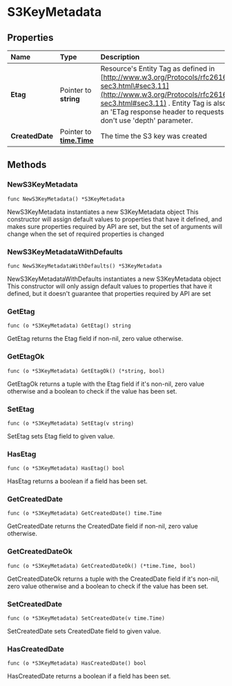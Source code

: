 # S3KeyMetadata

## Properties

| Name | Type | Description | Notes |
| :--- | :--- | :--- | :--- |
| **Etag** | Pointer to **string** | Resource's Entity Tag as defined in [http://www.w3.org/Protocols/rfc2616/rfc2616-sec3.html\#sec3.11](http://www.w3.org/Protocols/rfc2616/rfc2616-sec3.html#sec3.11) . Entity Tag is also added as an 'ETag response header to requests which don't use 'depth' parameter. | \[optional\] \[readonly\] |
| **CreatedDate** | Pointer to [**time.Time**](https://github.com/ionos-cloud/sdk-go/tree/5bc758a50995faf1991f97144241d925c7bba695/docs/time.Time.md) | The time the S3 key was created | \[optional\] \[readonly\] |

## Methods

### NewS3KeyMetadata

`func NewS3KeyMetadata() *S3KeyMetadata`

NewS3KeyMetadata instantiates a new S3KeyMetadata object This constructor will assign default values to properties that have it defined, and makes sure properties required by API are set, but the set of arguments will change when the set of required properties is changed

### NewS3KeyMetadataWithDefaults

`func NewS3KeyMetadataWithDefaults() *S3KeyMetadata`

NewS3KeyMetadataWithDefaults instantiates a new S3KeyMetadata object This constructor will only assign default values to properties that have it defined, but it doesn't guarantee that properties required by API are set

### GetEtag

`func (o *S3KeyMetadata) GetEtag() string`

GetEtag returns the Etag field if non-nil, zero value otherwise.

### GetEtagOk

`func (o *S3KeyMetadata) GetEtagOk() (*string, bool)`

GetEtagOk returns a tuple with the Etag field if it's non-nil, zero value otherwise and a boolean to check if the value has been set.

### SetEtag

`func (o *S3KeyMetadata) SetEtag(v string)`

SetEtag sets Etag field to given value.

### HasEtag

`func (o *S3KeyMetadata) HasEtag() bool`

HasEtag returns a boolean if a field has been set.

### GetCreatedDate

`func (o *S3KeyMetadata) GetCreatedDate() time.Time`

GetCreatedDate returns the CreatedDate field if non-nil, zero value otherwise.

### GetCreatedDateOk

`func (o *S3KeyMetadata) GetCreatedDateOk() (*time.Time, bool)`

GetCreatedDateOk returns a tuple with the CreatedDate field if it's non-nil, zero value otherwise and a boolean to check if the value has been set.

### SetCreatedDate

`func (o *S3KeyMetadata) SetCreatedDate(v time.Time)`

SetCreatedDate sets CreatedDate field to given value.

### HasCreatedDate

`func (o *S3KeyMetadata) HasCreatedDate() bool`

HasCreatedDate returns a boolean if a field has been set.

